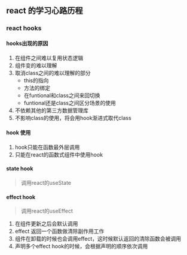 ## react 的学习心路历程

### react hooks

#### hooks出现的原因

1. 在组件之间难以复用状态逻辑
2. 组件变的难以理解
3. 取消class之间的难以理解的部分
    - this的指向
    - 方法的绑定
    - 在funtional和class之间来回切换
    - funtional还是class之间区分场景的使用
4. 不依赖其他的第三方数据管理库
5. 不影响class的使用，将会用hook渐进式取代class

#### hook 使用

1. hook只能在函数最外层调用
2. 只能在react的函数式组件中使用hook

#### state hook

> 调用react的useState

#### effect hook

> 调用react的useEffect

1. 在组件更新之后会默认调用
2. effect 返回一个函数做清除副作用工作
3. 组件在卸载的时候也会调用effect，这时候默认返回的清除函数会被调用
4. 声明多个effect hook的时候，会根据声明的顺序依次调用

